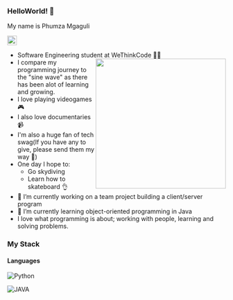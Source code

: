 ### HelloWorld! 👋

My name is Phumza Mgaguli

[<img alt="phumza-mgaguli-0653a21ba |  LinkedIn" width="22px" height="22px" src="https://user-images.githubusercontent.com/67915177/113033733-a0dc2700-9191-11eb-893e-4338507c400b.png"/>][linkedin]

[linkedin]:https://www.linkedin.com/in/phumza-mgaguli-0653a21ba

- Software Engineering student at WeThinkCode 👩‍🎓 <img align="right" width="300px" height="300px" src="https://user-images.githubusercontent.com/67915177/113029057-4ab8b500-918c-11eb-87f1-c2ee3b58879b.gif"/>
- I compare my programming journey to the "sine wave" as there has been alot of learning and growing.
- I love playing videogames 🎮
- I also love documentaries 📹
- I'm also a huge fan of tech swag(If you have any to give, please send them my way 🙋)
- One day I hope to:
	- Go skydiving
	- Learn how to skateboard :ok_hand:
- 🔭 I’m currently working on a team project building a client/server program
- 🌱 I’m currently learning object-oriented programming in Java
- I love what programming is about; working with people, learning and solving problems.



### My Stack

#### Languages

![Python](https://img.shields.io/badge/-Python-EDD222?style=flat&logo=python&logoColor=yellow&color=purple)

![JAVA](https://img.shields.io/badge/-JAVA-black?logo=java&style=flat&color=red&logoColor=yellow)
